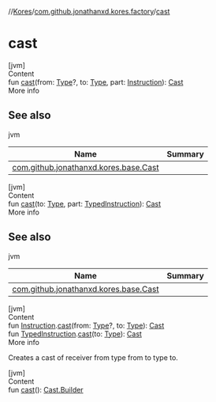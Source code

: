 //[Kores](../index.md)/[com.github.jonathanxd.kores.factory](index.md)/[cast](cast.md)



# cast  
[jvm]  
Content  
fun [cast](cast.md)(from: [Type](https://docs.oracle.com/javase/8/docs/api/java/lang/reflect/Type.html)?, to: [Type](https://docs.oracle.com/javase/8/docs/api/java/lang/reflect/Type.html), part: [Instruction](../com.github.jonathanxd.kores/-instruction/index.md)): [Cast](../com.github.jonathanxd.kores.base/-cast/index.md)  
More info  


## See also  
  
jvm  
  
|  Name|  Summary| 
|---|---|
| <a name="com.github.jonathanxd.kores.factory//cast/#java.lang.reflect.Type?#java.lang.reflect.Type#com.github.jonathanxd.kores.Instruction/PointingToDeclaration/"></a>[com.github.jonathanxd.kores.base.Cast](../com.github.jonathanxd.kores.base/-cast/index.md)| <a name="com.github.jonathanxd.kores.factory//cast/#java.lang.reflect.Type?#java.lang.reflect.Type#com.github.jonathanxd.kores.Instruction/PointingToDeclaration/"></a>
  
  


[jvm]  
Content  
fun [cast](cast.md)(to: [Type](https://docs.oracle.com/javase/8/docs/api/java/lang/reflect/Type.html), part: [TypedInstruction](../com.github.jonathanxd.kores.base/-typed-instruction/index.md)): [Cast](../com.github.jonathanxd.kores.base/-cast/index.md)  
More info  


## See also  
  
jvm  
  
|  Name|  Summary| 
|---|---|
| <a name="com.github.jonathanxd.kores.factory//cast/#java.lang.reflect.Type#com.github.jonathanxd.kores.base.TypedInstruction/PointingToDeclaration/"></a>[com.github.jonathanxd.kores.base.Cast](../com.github.jonathanxd.kores.base/-cast/index.md)| <a name="com.github.jonathanxd.kores.factory//cast/#java.lang.reflect.Type#com.github.jonathanxd.kores.base.TypedInstruction/PointingToDeclaration/"></a>
  
  


[jvm]  
Content  
fun [Instruction](../com.github.jonathanxd.kores/-instruction/index.md).[cast](cast.md)(from: [Type](https://docs.oracle.com/javase/8/docs/api/java/lang/reflect/Type.html)?, to: [Type](https://docs.oracle.com/javase/8/docs/api/java/lang/reflect/Type.html)): [Cast](../com.github.jonathanxd.kores.base/-cast/index.md)  
fun [TypedInstruction](../com.github.jonathanxd.kores.base/-typed-instruction/index.md).[cast](cast.md)(to: [Type](https://docs.oracle.com/javase/8/docs/api/java/lang/reflect/Type.html)): [Cast](../com.github.jonathanxd.kores.base/-cast/index.md)  
More info  


Creates a cast of receiver from type from to type to.

  


[jvm]  
Content  
fun [cast](cast.md)(): [Cast.Builder](../com.github.jonathanxd.kores.base/-cast/-builder/index.md)  



